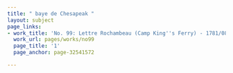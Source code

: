 ```yaml
---
title: " baye de Chesapeak "
layout: subject
page_links:
- work_title: 'No. 99: Lettre Rochambeau (Camp King''s Ferry) - 1781/08/25'
  work_url: pages/works/no99
  page_title: '1'
  page_anchor: page-32541572

---
```

